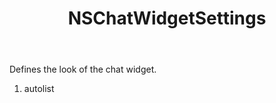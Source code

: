 ﻿---
uid: crmscript_ref_NSChatWidgetSettings
title: NSChatWidgetSettings
intellisense: Void.NSChatWidgetSettings
keywords: NSChatWidgetSettings
so.topic: reference
---

Defines the look of the chat widget.

1. autolist 

